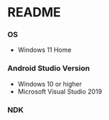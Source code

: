 # README #

### OS ###

* Windows 11 Home

### Android Studio Version ###

* Windows 10 or higher
* Microsoft Visual Studio 2019

### NDK ###

